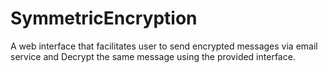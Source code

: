 # SymmetricEncryption
A web interface that facilitates user to send encrypted messages via email service and Decrypt the same message using the provided interface.
